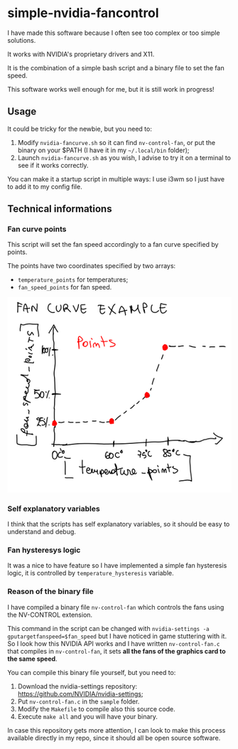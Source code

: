 # simple-nvidia-fancontrol

I have made this software because I often see too complex or too simple solutions.  

It works with NVIDIA's proprietary drivers and X11.  

It is the combination of a simple bash script and a binary file to set the fan speed.

This software works well enough for me, but it is still work in progress!  

## Usage

It could be tricky for the newbie, but you need to:  
1. Modify `nvidia-fancurve.sh` so it can find `nv-control-fan`, or put the binary on your $PATH (I have it in my `~/.local/bin` folder);
2. Launch `nvidia-fancurve.sh` as you wish, I advise to try it on a terminal to see if it works correctly.  

You can make it a startup script in multiple ways: I use i3wm so I just have to add it to my config file.  

## Technical informations

### Fan curve points

This script will set the fan speed accordingly to a fan curve specified by points.  

The points have two coordinates specified by two arrays:
- `temperature_points` for temperatures;
- `fan_speed_points` for fan speed.

![fan curve example](./fan_curve_example.png)

### Self explanatory variables

I think that the scripts has self explanatory variables, so it should be easy to understand and debug.

### Fan hysteresys logic

It was a nice to have feature so I have implemented a simple fan hysteresis logic, it is controlled by `temperature_hysteresis` variable.  

### Reason of the binary file

I have compiled a binary file `nv-control-fan` which controls the fans using the NV-CONTROL extension.  

This command in the script can be changed with `nvidia-settings -a gputargetfanspeed=$fan_speed` but I have noticed in game stuttering with it.
So I look how this NVIDIA API works and I have written `nv-control-fan.c` that compiles in `nv-control-fan`, it sets **all the fans of the graphics card to the same speed**.

You can compile this binary file yourself, but you need to:
1. Download the nvidia-settings repository: https://github.com/NVIDIA/nvidia-settings;
2. Put `nv-control-fan.c` in the `sample` folder.
3. Modify the `Makefile` to compile also this source code.
4. Execute `make all` and you will have your binary.

In case this repository gets more attention, I can look to make this process available directly in my repo, since it should all be open source software.
